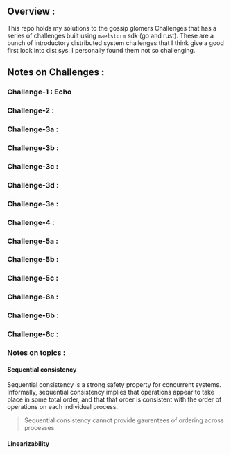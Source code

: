 ## Overview : 
This repo holds my solutions to the gossip glomers Challenges that has a series of challenges built using `maelstorm` sdk (go and rust). These are a bunch of introductory distributed system challenges that I think give a good first look into dist sys. I personally found them not so challenging.

## Notes on Challenges : 

### Challenge-1 : Echo

### Challenge-2 : 

### Challenge-3a : 
### Challenge-3b : 
### Challenge-3c : 
### Challenge-3d : 
### Challenge-3e :

### Challenge-4 :
### Challenge-5a :
### Challenge-5b :
### Challenge-5c :
### Challenge-6a :
### Challenge-6b :
### Challenge-6c :




### Notes on topics : 

#### Sequential consistency 
Sequential consistency is a strong safety property for concurrent systems. Informally, sequential consistency implies that operations appear to take place in some total order, and that that order is consistent with the order of operations on each individual process.

> Sequential consistency cannot provide gaurentees of ordering across processes

#### Linearizability
